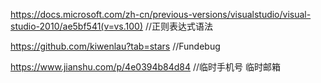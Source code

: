 ﻿https://docs.microsoft.com/zh-cn/previous-versions/visualstudio/visual-studio-2010/ae5bf541(v=vs.100)  //正则表达式语法


https://github.com/kiwenlau?tab=stars  //Fundebug

https://www.jianshu.com/p/4e0394b84d84 //临时手机号 临时邮箱